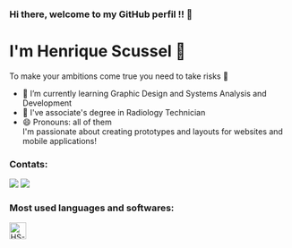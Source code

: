 ### Hi there, welcome to my GitHub perfil !! 👋
# I'm Henrique Scussel 🥀 
To make your ambitions come true you need to take risks 🤞
- 📖 I’m currently learning Graphic Design and Systems Analysis and Development
- 🦴 I've associate's degree in Radiology Technician 
- 😄 Pronouns: all of them <br>
I'm passionate about creating prototypes and layouts for websites and mobile applications!

### Contats: 
<a href="https://instagram.com/hscussel/" target="_blank"><img src="https://img.shields.io/badge/-Instagram-%23E4405F?style=for-the-badge&logo=instagram&logoColor=white" target="_blank"></a>
<a href="https://www.linkedin.com/in/henrique-boos-scussel-da-roza-64533b209/" target="_blank"><img src="https://img.shields.io/badge/-LinkedIn-%230077B5?style=for-the-badge&logo=linkedin&logoColor=white" target="_blank"></a>   
</div>

### Most used languages and softwares:
<div style="display: inline-block">
  <img allign="center" alt="HS-HTML" height = "30" widht = "40" src = "https://img.shields.io/badge/HTML5-E34F26?style=for-the-badge&logo=html5&logoColor=white"
</div>
